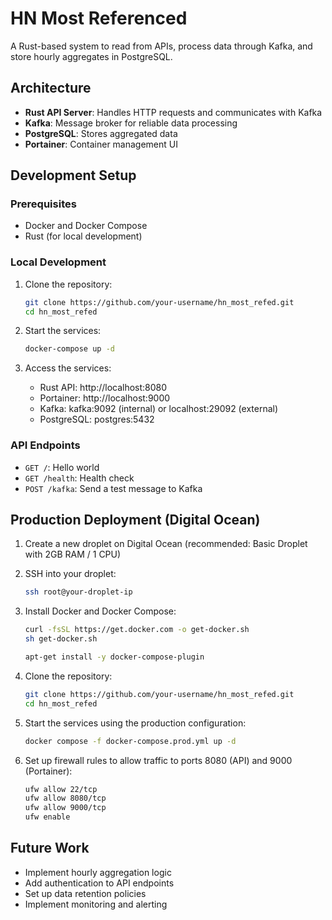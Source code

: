 # HN Most Referenced

A Rust-based system to read from APIs, process data through Kafka, and store hourly aggregates in PostgreSQL.

## Architecture

- **Rust API Server**: Handles HTTP requests and communicates with Kafka
- **Kafka**: Message broker for reliable data processing
- **PostgreSQL**: Stores aggregated data
- **Portainer**: Container management UI

## Development Setup

### Prerequisites

- Docker and Docker Compose
- Rust (for local development)

### Local Development

1. Clone the repository:
   ```bash
   git clone https://github.com/your-username/hn_most_refed.git
   cd hn_most_refed
   ```

2. Start the services:
   ```bash
   docker-compose up -d
   ```

3. Access the services:
   - Rust API: http://localhost:8080
   - Portainer: http://localhost:9000
   - Kafka: kafka:9092 (internal) or localhost:29092 (external)
   - PostgreSQL: postgres:5432

### API Endpoints

- `GET /`: Hello world
- `GET /health`: Health check
- `POST /kafka`: Send a test message to Kafka

## Production Deployment (Digital Ocean)

1. Create a new droplet on Digital Ocean (recommended: Basic Droplet with 2GB RAM / 1 CPU)

2. SSH into your droplet:
   ```bash
   ssh root@your-droplet-ip
   ```

3. Install Docker and Docker Compose:
   ```bash
   curl -fsSL https://get.docker.com -o get-docker.sh
   sh get-docker.sh
   
   apt-get install -y docker-compose-plugin
   ```

4. Clone the repository:
   ```bash
   git clone https://github.com/your-username/hn_most_refed.git
   cd hn_most_refed
   ```

5. Start the services using the production configuration:
   ```bash
   docker compose -f docker-compose.prod.yml up -d
   ```

6. Set up firewall rules to allow traffic to ports 8080 (API) and 9000 (Portainer):
   ```bash
   ufw allow 22/tcp
   ufw allow 8080/tcp
   ufw allow 9000/tcp
   ufw enable
   ```

## Future Work

- Implement hourly aggregation logic
- Add authentication to API endpoints
- Set up data retention policies
- Implement monitoring and alerting

